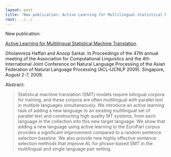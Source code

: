 ```yaml
---
layout: post
title: 'New publication: Active Learning for Multilingual Statistical Machine Translation'
root: ../../
---
```


New publication:




[Active Learning for Multilingual Statistical Machine Translation](http://www.cs.sfu.ca/~anoop/papers/pdf/multi-al-smt-2009.pdf).  

Gholamreza Haffari and Anoop Sarkar. In Proceedings of the 47th annual meeting of the Association for Computational Linguistics and the 4th International Joint Conference on Natural Language Processing of the Asian Federation of Natural Language Processing (ACL-IJCNLP 2009). Singapore, August 2-7, 2009.







Abstract:






> Statistical machine translation (SMT) models require bilingual corpora for training, and these corpora are often multilingual with parallel text in multiple languages simultaneously. We introduce an active learning task of adding a new language to an existing multilingual set of parallel text and constructing high quality MT systems, from each language in the collection into this new target language. We show that adding a new language using active learning to the EuroParl corpus provides a signiﬁcant improvement compared to a random sentence selection baseline. We also provide new highly effective sentence selection methods that improve AL for phrase-based SMT in the multilingual and single language pair setting. 





